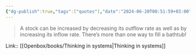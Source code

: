 ```yaml
---
{"dg-publish":true,"tags":["quotes"],"date":"2024-06-20T08:51:59+03:00","title":"more than one way to fill a bathtub","modified_at":"2024-09-18T16:05:15+03:00","aliases":"more than one way to fill a bathtub","dg-path":"/quotes/202406200851.md","permalink":"/quotes/202406200851/","dgPassFrontmatter":true}
---
```



> A stock can be increased by decreasing its outflow rate as well as by increasing its inflow rate. There’s more than one way to fill a bathtub!

Link:: [[Openbox/books/Thinking in systems\|Thinking in systems]]
